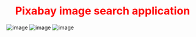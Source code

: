 <h1 align="center" style="color: red;">Pixabay image search application</h1>


  
![image](https://github.com/INRGI/goit-react-hw-04-images/assets/120032162/64617433-0c89-4d1c-ab45-84b4c5fbcdc8)
![image](https://github.com/INRGI/goit-react-hw-04-images/assets/120032162/342aa7a4-0ffc-4f3c-b6e5-5cad778e248e)
![image](https://github.com/INRGI/goit-react-hw-04-images/assets/120032162/182da7b7-728a-4b46-b32e-1058c30e0964)
